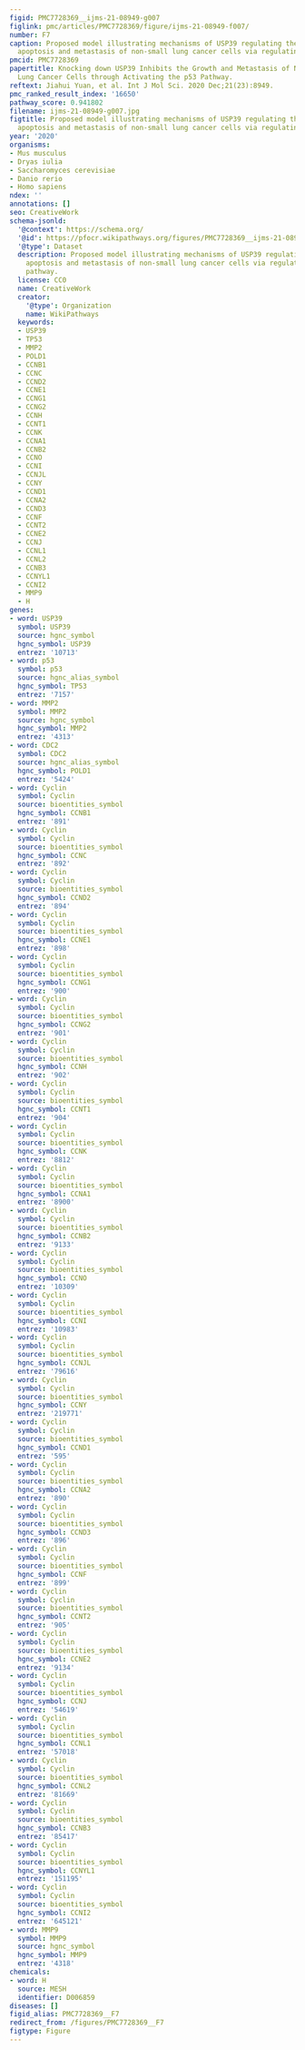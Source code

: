 ```yaml
---
figid: PMC7728369__ijms-21-08949-g007
figlink: pmc/articles/PMC7728369/figure/ijms-21-08949-f007/
number: F7
caption: Proposed model illustrating mechanisms of USP39 regulating the proliferation,
  apoptosis and metastasis of non-small lung cancer cells via regulating the p53 pathway.
pmcid: PMC7728369
papertitle: Knocking down USP39 Inhibits the Growth and Metastasis of Non-Small-Cell
  Lung Cancer Cells through Activating the p53 Pathway.
reftext: Jiahui Yuan, et al. Int J Mol Sci. 2020 Dec;21(23):8949.
pmc_ranked_result_index: '16650'
pathway_score: 0.941802
filename: ijms-21-08949-g007.jpg
figtitle: Proposed model illustrating mechanisms of USP39 regulating the proliferation,
  apoptosis and metastasis of non-small lung cancer cells via regulating the p53 pathway
year: '2020'
organisms:
- Mus musculus
- Dryas iulia
- Saccharomyces cerevisiae
- Danio rerio
- Homo sapiens
ndex: ''
annotations: []
seo: CreativeWork
schema-jsonld:
  '@context': https://schema.org/
  '@id': https://pfocr.wikipathways.org/figures/PMC7728369__ijms-21-08949-g007.html
  '@type': Dataset
  description: Proposed model illustrating mechanisms of USP39 regulating the proliferation,
    apoptosis and metastasis of non-small lung cancer cells via regulating the p53
    pathway.
  license: CC0
  name: CreativeWork
  creator:
    '@type': Organization
    name: WikiPathways
  keywords:
  - USP39
  - TP53
  - MMP2
  - POLD1
  - CCNB1
  - CCNC
  - CCND2
  - CCNE1
  - CCNG1
  - CCNG2
  - CCNH
  - CCNT1
  - CCNK
  - CCNA1
  - CCNB2
  - CCNO
  - CCNI
  - CCNJL
  - CCNY
  - CCND1
  - CCNA2
  - CCND3
  - CCNF
  - CCNT2
  - CCNE2
  - CCNJ
  - CCNL1
  - CCNL2
  - CCNB3
  - CCNYL1
  - CCNI2
  - MMP9
  - H
genes:
- word: USP39
  symbol: USP39
  source: hgnc_symbol
  hgnc_symbol: USP39
  entrez: '10713'
- word: p53
  symbol: p53
  source: hgnc_alias_symbol
  hgnc_symbol: TP53
  entrez: '7157'
- word: MMP2
  symbol: MMP2
  source: hgnc_symbol
  hgnc_symbol: MMP2
  entrez: '4313'
- word: CDC2
  symbol: CDC2
  source: hgnc_alias_symbol
  hgnc_symbol: POLD1
  entrez: '5424'
- word: Сyclin
  symbol: Cyclin
  source: bioentities_symbol
  hgnc_symbol: CCNB1
  entrez: '891'
- word: Сyclin
  symbol: Cyclin
  source: bioentities_symbol
  hgnc_symbol: CCNC
  entrez: '892'
- word: Сyclin
  symbol: Cyclin
  source: bioentities_symbol
  hgnc_symbol: CCND2
  entrez: '894'
- word: Сyclin
  symbol: Cyclin
  source: bioentities_symbol
  hgnc_symbol: CCNE1
  entrez: '898'
- word: Сyclin
  symbol: Cyclin
  source: bioentities_symbol
  hgnc_symbol: CCNG1
  entrez: '900'
- word: Сyclin
  symbol: Cyclin
  source: bioentities_symbol
  hgnc_symbol: CCNG2
  entrez: '901'
- word: Сyclin
  symbol: Cyclin
  source: bioentities_symbol
  hgnc_symbol: CCNH
  entrez: '902'
- word: Сyclin
  symbol: Cyclin
  source: bioentities_symbol
  hgnc_symbol: CCNT1
  entrez: '904'
- word: Сyclin
  symbol: Cyclin
  source: bioentities_symbol
  hgnc_symbol: CCNK
  entrez: '8812'
- word: Сyclin
  symbol: Cyclin
  source: bioentities_symbol
  hgnc_symbol: CCNA1
  entrez: '8900'
- word: Сyclin
  symbol: Cyclin
  source: bioentities_symbol
  hgnc_symbol: CCNB2
  entrez: '9133'
- word: Сyclin
  symbol: Cyclin
  source: bioentities_symbol
  hgnc_symbol: CCNO
  entrez: '10309'
- word: Сyclin
  symbol: Cyclin
  source: bioentities_symbol
  hgnc_symbol: CCNI
  entrez: '10983'
- word: Сyclin
  symbol: Cyclin
  source: bioentities_symbol
  hgnc_symbol: CCNJL
  entrez: '79616'
- word: Сyclin
  symbol: Cyclin
  source: bioentities_symbol
  hgnc_symbol: CCNY
  entrez: '219771'
- word: Сyclin
  symbol: Cyclin
  source: bioentities_symbol
  hgnc_symbol: CCND1
  entrez: '595'
- word: Сyclin
  symbol: Cyclin
  source: bioentities_symbol
  hgnc_symbol: CCNA2
  entrez: '890'
- word: Сyclin
  symbol: Cyclin
  source: bioentities_symbol
  hgnc_symbol: CCND3
  entrez: '896'
- word: Сyclin
  symbol: Cyclin
  source: bioentities_symbol
  hgnc_symbol: CCNF
  entrez: '899'
- word: Сyclin
  symbol: Cyclin
  source: bioentities_symbol
  hgnc_symbol: CCNT2
  entrez: '905'
- word: Сyclin
  symbol: Cyclin
  source: bioentities_symbol
  hgnc_symbol: CCNE2
  entrez: '9134'
- word: Сyclin
  symbol: Cyclin
  source: bioentities_symbol
  hgnc_symbol: CCNJ
  entrez: '54619'
- word: Сyclin
  symbol: Cyclin
  source: bioentities_symbol
  hgnc_symbol: CCNL1
  entrez: '57018'
- word: Сyclin
  symbol: Cyclin
  source: bioentities_symbol
  hgnc_symbol: CCNL2
  entrez: '81669'
- word: Сyclin
  symbol: Cyclin
  source: bioentities_symbol
  hgnc_symbol: CCNB3
  entrez: '85417'
- word: Сyclin
  symbol: Cyclin
  source: bioentities_symbol
  hgnc_symbol: CCNYL1
  entrez: '151195'
- word: Сyclin
  symbol: Cyclin
  source: bioentities_symbol
  hgnc_symbol: CCNI2
  entrez: '645121'
- word: MMP9
  symbol: MMP9
  source: hgnc_symbol
  hgnc_symbol: MMP9
  entrez: '4318'
chemicals:
- word: H
  source: MESH
  identifier: D006859
diseases: []
figid_alias: PMC7728369__F7
redirect_from: /figures/PMC7728369__F7
figtype: Figure
---
```

